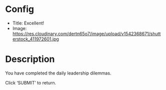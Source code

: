 # Config
 - Title: Excellent!
 - Image: https://res.cloudinary.com/dertn65o7/image/upload/v1542368671/shutterstock_411972601.jpg
 

# Description
You have completed the daily leadership dilemmas.

Click ‘SUBMIT’ to return.


